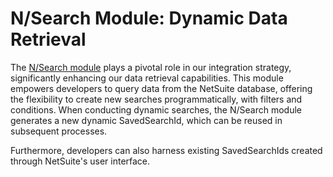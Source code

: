 # N/Search Module: Dynamic Data Retrieval

The [N/Search module][searchModule] plays a pivotal role in our integration strategy, significantly enhancing our data retrieval capabilities. This module empowers developers to query data from the NetSuite database, offering the flexibility to create new searches programmatically, with filters and conditions. When conducting dynamic searches, the N/Search module generates a new dynamic SavedSearchId, which can be reused in subsequent processes.

Furthermore, developers can also harness existing SavedSearchIds created through NetSuite's user interface.


<!-- page links -->
[searchModule]:https://docs.oracle.com/en/cloud/saas/netsuite/ns-online-help/section_4345764122.html#N%2Fsearch-Module